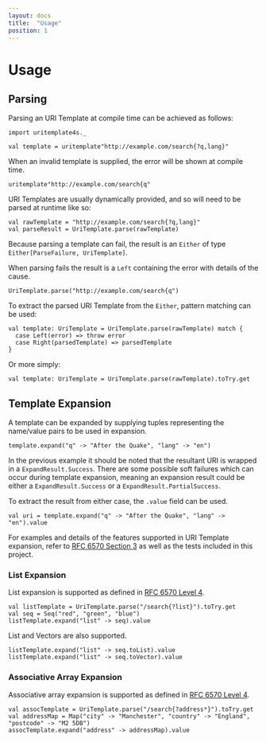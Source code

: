 ```yaml
---
layout: docs
title:  "Usage"
position: 1
---
```


# Usage

## Parsing

Parsing an URI Template at compile time can be achieved as follows:

```tut:silent
import uritemplate4s._

val template = uritemplate"http://example.com/search{?q,lang}"
```

When an invalid template is supplied, the error will be shown at compile time.

```tut:fail
uritemplate"http://example.com/search{q"
```

URI Templates are usually dynamically provided, and so will need to be parsed at runtime like so:

```tut:book
val rawTemplate = "http://example.com/search{?q,lang}"
val parseResult = UriTemplate.parse(rawTemplate)
```

Because parsing a template can fail, the result is an `Either` of type `Either[ParseFailure, UriTemplate]`.

When parsing fails the result is a `Left` containing the error with details of the cause.

```tut:book
UriTemplate.parse("http://example.com/search{q")
```

To extract the parsed URI Template from the `Either`, pattern matching can be used:

```tut:silent
val template: UriTemplate = UriTemplate.parse(rawTemplate) match {
  case Left(error) => throw error
  case Right(parsedTemplate) => parsedTemplate
}
```

Or more simply:

```tut:silent
val template: UriTemplate = UriTemplate.parse(rawTemplate).toTry.get
```

## Template Expansion

A template can be expanded by supplying tuples representing the name/value pairs to be used in expansion.

```tut:book
template.expand("q" -> "After the Quake", "lang" -> "en")
```

In the previous example it should be noted that the resultant URI is wrapped in a `ExpandResult.Success`.
There are some possible soft failures which can occur during template expansion, meaning an expansion
result could be either a `ExpandResult.Success` or a `ExpandResult.PartialSuccess`.

To extract the result from either case, the `.value` field can be used.

```tut:book
val uri = template.expand("q" -> "After the Quake", "lang" -> "en").value
```

For examples and details of the features supported in URI Template expansion, refer to [RFC 6570 Section 3](https://tools.ietf.org/html/rfc6570#section-3)
as well as the tests included in this project.

### List Expansion

List expansion is supported as defined in [RFC 6570 Level 4](https://tools.ietf.org/html/rfc6570#page-8).

```tut:book
val listTemplate = UriTemplate.parse("/search{?list}").toTry.get
val seq = Seq("red", "green", "blue")
listTemplate.expand("list" -> seq).value
```

List and Vectors are also supported.

```tut:silent
listTemplate.expand("list" -> seq.toList).value
listTemplate.expand("list" -> seq.toVector).value
```

### Associative Array Expansion

Associative array expansion is supported as defined in [RFC 6570 Level 4](https://tools.ietf.org/html/rfc6570#page-8).

```tut:book
val assocTemplate = UriTemplate.parse("/search{?address*}").toTry.get
val addressMap = Map("city" -> "Manchester", "country" -> "England", "postcode" -> "M2 5DB")
assocTemplate.expand("address" -> addressMap).value
```
